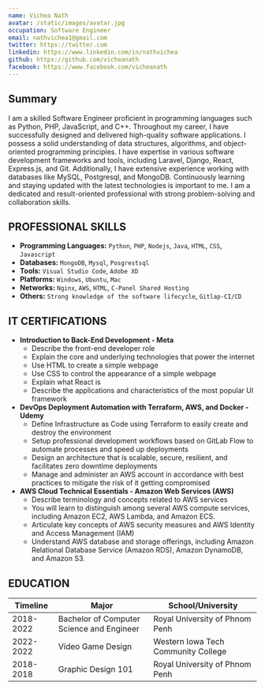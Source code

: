 ```yaml
---
name: Vichea Nath
avatar: /static/images/avatar.jpg
occupation: Software Engineer
email: nathvichea1@gmail.com
twitter: https://twitter.com
linkedin: https://www.linkedin.com/in/nathvichea
github: https://github.com/vicheanath
facebook: https://www.facebook.com/vicheanath
---
```


## Summary

I am a skilled Software Engineer proficient in programming languages such as Python, PHP, JavaScript, and C++. Throughout my career, I have successfully designed and delivered high-quality software applications. I possess a solid understanding of data structures, algorithms, and object-oriented programming principles. I have expertise in various software development frameworks and tools, including Laravel, Django, React, Express.js, and Git. Additionally, I have extensive experience working with databases like MySQL, Postgresql, and MongoDB. Continuously learning and staying updated with the latest technologies is important to me. I am a dedicated and result-oriented professional with strong problem-solving and collaboration skills.

## PROFESSIONAL SKILLS

- **Programming Languages:** `Python`, `PHP`, `Nodejs`, `Java`, `HTML`, `CSS`, `Javascript`
- **Databases:** `MongoDB`, `Mysql`, `Posgrestsql`
- **Tools:** `Visual Studio Code`, `Adobe XD`
- **Platforms:** `Windows`, `Ubuntu`, `Mac`
- **Networks:** `Nginx`, `AWS`, `HTML`, `C-Panel Shared Hosting`
- **Others:** `Strong knowledge of the software lifecycle`, `Gitlap-CI/CD`

## IT CERTIFICATIONS

- **Introduction to Back-End Development - Meta**
  - Describe the front-end developer role
  - Explain the core and underlying technologies that power the internet
  - Use HTML to create a simple webpage
  - Use CSS to control the appearance of a simple webpage
  - Explain what React is
  - Describe the applications and characteristics of the most popular UI framework
- **DevOps Deployment Automation with Terraform, AWS, and Docker - Udemy**
  - Define Infrastructure as Code using Terraform to easily create and destroy the environment
  - Setup professional development workflows based on GitLab Flow to automate processes and speed up deployments
  - Design an architecture that is scalable, secure, resilient, and facilitates zero downtime deployments
  - Manage and administer an AWS account in accordance with best practices to mitigate the risk of it getting compromised
- **AWS Cloud Technical Essentials - Amazon Web Services (AWS)**
  - Describe terminology and concepts related to AWS services
  - You will learn to distinguish among several AWS compute services, including Amazon EC2, AWS Lambda, and Amazon ECS.
  - Articulate key concepts of AWS security measures and AWS Identity and Access Management (IAM)
  - Understand AWS database and storage offerings, including Amazon Relational Database Service (Amazon RDS), Amazon DynamoDB, and Amazon S3.

## **EDUCATION**

| Timeline  | Major                                     | School/University                   |
| --------- | ----------------------------------------- | ----------------------------------- |
| 2018-2022 | Bachelor of Computer Science and Engineer | Royal University of Phnom Penh      |
| 2022-2022 | Video Game Design                         | Western Iowa Tech Community College |
| 2018-2018 | Graphic Design 101                        | Royal University of Phnom Penh      |
